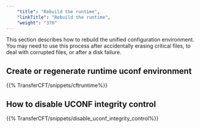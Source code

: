 ```yaml
---
    "title": "Rebuild the runtime",
    "linkTitle": "Rebuild the runtime",
    "weight": "370"
---
```

This section describes how to rebuild the unified configuration environment. You may need to use this process after accidentally erasing critical files, to deal with corrupted files, or after a disk failure.

<span id="Create_regenerate_runtime_uconf"></span>

Create or regenerate runtime uconf environment
----------------------------------------------

{{% TransferCFT/snippets/cftruntime%}}

How to disable UCONF integrity control
--------------------------------------

{{% TransferCFT/snippets/disable_uconf_integrity_control%}}
